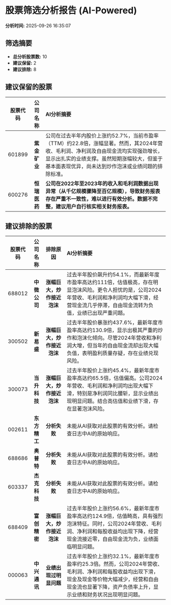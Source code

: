 # 股票筛选分析报告 (AI-Powered)

**分析时间:** 2025-09-26 16:35:07

## 筛选摘要

- **总分析股票数:** 10
- **建议保留:** 2
- **建议排除:** 8

## 建议保留的股票

| 股票代码 | 公司名称 | AI分析摘要 |
|:---:|:---:|:---|
| 601899 | **紫金矿业** | 公司在过去半年内股价上涨约52.7%，当前市盈率（TTM）约22.8倍，涨幅显著。然而，其2024年营收、毛利润、净利润及自由现金流均实现强劲增长，显示出扎实的业绩支撑。虽然短期涨幅较大，但鉴于基本面表现优异，尚未达到炒作泡沫或业绩问题的排除标准。 |
| 600276 | **恒瑞医药** | **公司在2022年至2023年的收入和毛利润数据出现异常（从千亿规模骤降至百亿规模），导致财务报表存在严重不一致性，难以进行有效分析。数据不完整，建议用户自行核实相关财务报表。** |

## 建议排除的股票

| 股票代码 | 公司名称 | 排除原因 | AI分析摘要 |
|:---:|:---:|:---:|:---|
| 688012 | **中微公司** | **涨幅巨大，炒作接近泡沫** | 过去半年股价飙升约54.1%，而最新年度市盈率高达约111倍，估值极高，存在明显泡沫风险。更令人担忧的是，公司2024年营收、毛利润和净利润均大幅下滑，经营现金流几乎停滞，自由现金流转为负值，业绩已出现严重问题。 |
| 300502 | **新易盛** | **涨幅巨大，炒作接近泡沫** | 过去半年股价暴涨约437.6%，最新年度市盈率高达约130.9倍，显示出极其严重的炒作和泡沫化倾向。尽管2024年营收和净利润大增，但当年的自由现金流却出现大幅负值，表明盈利质量存疑，存在业绩兑现风险。 |
| 300073 | **当升科技** | **涨幅巨大，炒作接近泡沫** | 过去半年股价上涨约45.4%，最新年度市盈率高达约65.5倍，估值偏高。公司2024年营收、毛利润和净利润均出现大幅下滑，特别是净利润同比腰斩，显示业绩出现明显问题。结合高估值和业绩下滑，存在显著泡沫风险。 |
| 002611 | **东方精工** | **分析失败** | 未能从AI获取对此股票的有效分析。请检查日志中AI的原始响应。 |
| 688686 | **奥普特** | **分析失败** | 未能从AI获取对此股票的有效分析。请检查日志中AI的原始响应。 |
| 603337 | **杰克科技** | **分析失败** | 未能从AI获取对此股票的有效分析。请检查日志中AI的原始响应。 |
| 688409 | **富创精密** | **涨幅巨大，炒作接近泡沫** | 过去半年股价上涨约56.6%，最新年度市盈率高达约124.9倍，估值畸高，具有强烈泡沫特征。同时，公司2024年营收、毛利润、净利润和每股收益均出现下降，经营现金流接近零，自由现金流为负，业绩面临明显问题。 |
| 000063 | **中兴通讯** | **业绩出现过明显问题** | 过去半年股价上涨约32.1%，最新年度市盈率约25.3倍。然而，公司2024年营收、毛利润、净利润和每股收益均出现下滑，现金及现金等价物大幅减少，经营和自由现金流也显著下降，资产负债率上升，显示业绩和财务状况出现明显问题。 |
